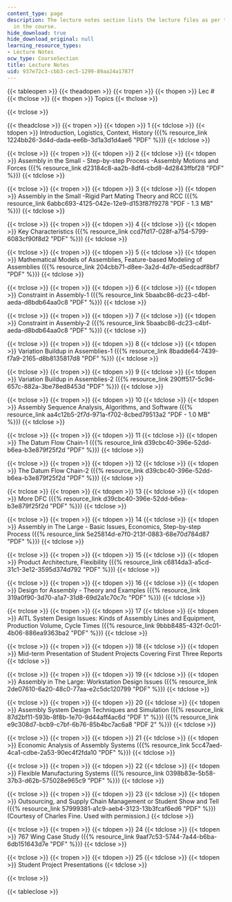 ```yaml
---
content_type: page
description: The lecture notes section lists the lecture files as per the topics covered
  in the course.
hide_download: true
hide_download_original: null
learning_resource_types:
- Lecture Notes
ocw_type: CourseSection
title: Lecture Notes
uid: 937e72c3-cbb3-cec5-1299-89aa24a1787f
---
```


{{< tableopen >}}
{{< theadopen >}}
{{< tropen >}}
{{< thopen >}}
Lec #   
{{< thclose >}}
{{< thopen >}}
Topics
{{< thclose >}}

{{< trclose >}}

{{< theadclose >}}
{{< tropen >}}
{{< tdopen >}}
1
{{< tdclose >}}
{{< tdopen >}}
Introduction, Logistics, Context, History ({{% resource_link 1224bb26-3d4d-dada-ee6b-3d1a3d1d4ae6 "PDF" %}})
{{< tdclose >}}

{{< trclose >}}
{{< tropen >}}
{{< tdopen >}}
2
{{< tdclose >}}
{{< tdopen >}}
Assembly in the Small - Step-by-step Process -Assembly Motions and Forces ({{% resource_link d23184c8-aa2b-8df4-cbd8-4d2843ffbf28 "PDF" %}})
{{< tdclose >}}

{{< trclose >}}
{{< tropen >}}
{{< tdopen >}}
3
{{< tdclose >}}
{{< tdopen >}}
Assembly in the Small -Rigid Part Mating Theory and RCC ({{% resource_link 6abbc693-4125-042e-12e9-d153f87f9278 "PDF - 1.3 MB" %}})
{{< tdclose >}}

{{< trclose >}}
{{< tropen >}}
{{< tdopen >}}
4
{{< tdclose >}}
{{< tdopen >}}
Key Characteristics ({{% resource_link ccd7fd17-028f-a754-5799-6083cf90f8d2 "PDF" %}})
{{< tdclose >}}

{{< trclose >}}
{{< tropen >}}
{{< tdopen >}}
5
{{< tdclose >}}
{{< tdopen >}}
Mathematical Models of Assemblies, Feature-based Modeling of Assemblies ({{% resource_link 204cbb71-d8ee-3a2d-4d7e-d5edcadf8bf7 "PDF" %}})
{{< tdclose >}}

{{< trclose >}}
{{< tropen >}}
{{< tdopen >}}
6
{{< tdclose >}}
{{< tdopen >}}
Constraint in Assembly-1 ({{% resource_link 5baabc86-dc23-c4bf-aeda-d8bdb64aa0c8 "PDF" %}})
{{< tdclose >}}

{{< trclose >}}
{{< tropen >}}
{{< tdopen >}}
7
{{< tdclose >}}
{{< tdopen >}}
Constraint in Assembly-2 ({{% resource_link 5baabc86-dc23-c4bf-aeda-d8bdb64aa0c8 "PDF" %}})
{{< tdclose >}}

{{< trclose >}}
{{< tropen >}}
{{< tdopen >}}
8
{{< tdclose >}}
{{< tdopen >}}
Variation Buildup in Assemblies-1 ({{% resource_link 8badde64-7439-f7a9-2165-d8b8135817d8 "PDF" %}})
{{< tdclose >}}

{{< trclose >}}
{{< tropen >}}
{{< tdopen >}}
9
{{< tdclose >}}
{{< tdopen >}}
Variation Buildup in Assemblies-2 ({{% resource_link 290ff517-5c9d-657c-882a-3be78ed8453d "PDF" %}})
{{< tdclose >}}

{{< trclose >}}
{{< tropen >}}
{{< tdopen >}}
10
{{< tdclose >}}
{{< tdopen >}}
Assembly Sequence Analysis, Algorithms, and Software ({{% resource_link aa4c12b5-2f7d-971a-f702-8cbed79513a2 "PDF - 1.0 MB" %}})
{{< tdclose >}}

{{< trclose >}}
{{< tropen >}}
{{< tdopen >}}
11
{{< tdclose >}}
{{< tdopen >}}
The Datum Flow Chain-1 ({{% resource_link d39cbc40-396e-52dd-b6ea-b3e879f25f2d "PDF" %}})
{{< tdclose >}}

{{< trclose >}}
{{< tropen >}}
{{< tdopen >}}
12
{{< tdclose >}}
{{< tdopen >}}
The Datum Flow Chain-2 ({{% resource_link d39cbc40-396e-52dd-b6ea-b3e879f25f2d "PDF" %}})
{{< tdclose >}}

{{< trclose >}}
{{< tropen >}}
{{< tdopen >}}
13
{{< tdclose >}}
{{< tdopen >}}
More DFC ({{% resource_link d39cbc40-396e-52dd-b6ea-b3e879f25f2d "PDF" %}})
{{< tdclose >}}

{{< trclose >}}
{{< tropen >}}
{{< tdopen >}}
14
{{< tdclose >}}
{{< tdopen >}}
Assembly in The Large - Basic Issues, Economics, Step-by-step Process ({{% resource_link 5e25814d-e7f0-213f-0883-68e70d784d87 "PDF" %}})
{{< tdclose >}}

{{< trclose >}}
{{< tropen >}}
{{< tdopen >}}
15
{{< tdclose >}}
{{< tdopen >}}
Product Architecture, Flexibility ({{% resource_link c6814da3-a5cd-31c1-3e12-3595d374d792 "PDF" %}})
{{< tdclose >}}

{{< trclose >}}
{{< tropen >}}
{{< tdopen >}}
16
{{< tdclose >}}
{{< tdopen >}}
Design for Assembly - Theory and Examples ({{% resource_link 319a0f90-3d70-a1a7-31d8-69d2a1c70c7c "PDF" %}})
{{< tdclose >}}

{{< trclose >}}
{{< tropen >}}
{{< tdopen >}}
17
{{< tdclose >}}
{{< tdopen >}}
AITL System Design Issues: Kinds of Assembly Lines and Equipment, Production Volume, Cycle Times ({{% resource_link 9bbb8485-432f-0c01-4b06-886ea9363ba2 "PDF" %}})
{{< tdclose >}}

{{< trclose >}}
{{< tropen >}}
{{< tdopen >}}
18
{{< tdclose >}}
{{< tdopen >}}
Mid-term Presentation of Student Projects Covering First Three Reports
{{< tdclose >}}

{{< trclose >}}
{{< tropen >}}
{{< tdopen >}}
19
{{< tdclose >}}
{{< tdopen >}}
Assembly in The Large: Workstation Design Issues ({{% resource_link 2de07610-6a20-48c0-77aa-e2c5dc120799 "PDF" %}})
{{< tdclose >}}

{{< trclose >}}
{{< tropen >}}
{{< tdopen >}}
20
{{< tdclose >}}
{{< tdopen >}}
Assembly System Design Techniques and Simulation ({{% resource_link 87d2bf11-593b-8f8b-1e70-9d44aff4ac6d "PDF 1" %}}) ({{% resource_link e9c308d7-bcb9-c7bf-6b76-85b4bc7ac6a8 "PDF 2" %}})
{{< tdclose >}}

{{< trclose >}}
{{< tropen >}}
{{< tdopen >}}
21
{{< tdclose >}}
{{< tdopen >}}
Economic Analysis of Assembly Systems ({{% resource_link 5cc47aed-4ca1-cdbe-2a53-90ec4f2fda10 "PDF" %}})
{{< tdclose >}}

{{< trclose >}}
{{< tropen >}}
{{< tdopen >}}
22
{{< tdclose >}}
{{< tdopen >}}
Flexible Manufacturing Systems ({{% resource_link 0398b83e-5b58-37b3-d62b-575028e965c9 "PDF" %}})
{{< tdclose >}}

{{< trclose >}}
{{< tropen >}}
{{< tdopen >}}
23
{{< tdclose >}}
{{< tdopen >}}
Outsourcing, and Supply Chain Management or Student Show and Tell  ({{% resource_link 57999381-a1c9-aeb4-3123-13b3fcaf6ed6 "PDF" %}}) (Courtesy of Charles Fine. Used with permission.)
{{< tdclose >}}

{{< trclose >}}
{{< tropen >}}
{{< tdopen >}}
24
{{< tdclose >}}
{{< tdopen >}}
767 Wing Case Study ({{% resource_link 9aaf7c53-5744-7a44-b6ba-6db151643d7e "PDF" %}})
{{< tdclose >}}

{{< trclose >}}
{{< tropen >}}
{{< tdopen >}}
25
{{< tdclose >}}
{{< tdopen >}}
Student Project Presentations
{{< tdclose >}}

{{< trclose >}}

{{< tableclose >}}